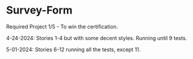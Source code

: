 # Survey-Form
Required Project 1/5 - To win the certification.

4-24-2024: Stories 1-4 but with some decent styles. Running until 9 tests.

5-01-2024: Stories 6-12 running all the tests, except 11.
